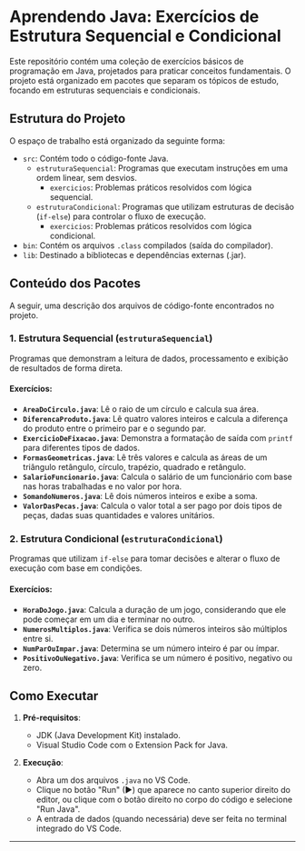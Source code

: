 # Aprendendo Java: Exercícios de Estrutura Sequencial e Condicional

Este repositório contém uma coleção de exercícios básicos de programação em Java, projetados para praticar conceitos fundamentais. O projeto está organizado em pacotes que separam os tópicos de estudo, focando em estruturas sequenciais e condicionais.

## Estrutura do Projeto

O espaço de trabalho está organizado da seguinte forma:

- `src`: Contém todo o código-fonte Java.
  - `estruturaSequencial`: Programas que executam instruções em uma ordem linear, sem desvios.
    - `exercicios`: Problemas práticos resolvidos com lógica sequencial.
  - `estruturaCondicional`: Programas que utilizam estruturas de decisão (`if-else`) para controlar o fluxo de execução.
    - `exercicios`: Problemas práticos resolvidos com lógica condicional.
- `bin`: Contém os arquivos `.class` compilados (saída do compilador).
- `lib`: Destinado a bibliotecas e dependências externas (.jar).

## Conteúdo dos Pacotes

A seguir, uma descrição dos arquivos de código-fonte encontrados no projeto.

### 1. Estrutura Sequencial (`estruturaSequencial`)

Programas que demonstram a leitura de dados, processamento e exibição de resultados de forma direta.

#### Exercícios:
*   **`AreaDoCirculo.java`**: Lê o raio de um círculo e calcula sua área.
*   **`DiferencaProduto.java`**: Lê quatro valores inteiros e calcula a diferença do produto entre o primeiro par e o segundo par.
*   **`ExercicioDeFixacao.java`**: Demonstra a formatação de saída com `printf` para diferentes tipos de dados.
*   **`FormasGeometricas.java`**: Lê três valores e calcula as áreas de um triângulo retângulo, círculo, trapézio, quadrado e retângulo.
*   **`SalarioFuncionario.java`**: Calcula o salário de um funcionário com base nas horas trabalhadas e no valor por hora.
*   **`SomandoNumeros.java`**: Lê dois números inteiros e exibe a soma.
*   **`ValorDasPecas.java`**: Calcula o valor total a ser pago por dois tipos de peças, dadas suas quantidades e valores unitários.

### 2. Estrutura Condicional (`estruturaCondicional`)

Programas que utilizam `if-else` para tomar decisões e alterar o fluxo de execução com base em condições.

#### Exercícios:
*   **`HoraDoJogo.java`**: Calcula a duração de um jogo, considerando que ele pode começar em um dia e terminar no outro.
*   **`NumerosMultiplos.java`**: Verifica se dois números inteiros são múltiplos entre si.
*   **`NumParOuImpar.java`**: Determina se um número inteiro é par ou ímpar.
*   **`PositivoOuNegativo.java`**: Verifica se um número é positivo, negativo ou zero.

## Como Executar

1.  **Pré-requisitos**:
    *   JDK (Java Development Kit) instalado.
    *   Visual Studio Code com o Extension Pack for Java.

2.  **Execução**:
    *   Abra um dos arquivos `.java` no VS Code.
    *   Clique no botão "Run" (▶) que aparece no canto superior direito do editor, ou clique com o botão direito no corpo do código e selecione "Run Java".
    *   A entrada de dados (quando necessária) deve ser feita no terminal integrado do VS Code.

---

